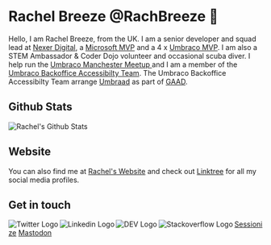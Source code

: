 # Rachel Breeze @RachBreeze 👋
Hello, I am Rachel Breeze, from the UK.  I am a senior developer and squad lead at [Nexer Digital](https://www.nexerdigital.com/), a [Microsoft MVP](https://mvp.microsoft.com/en-US/MVP/profile/88307fef-c3fd-4b2a-933e-e5bac09a803b) and a 4 x [Umbraco MVP](https://umbraco.com/).  I am also a STEM Ambassador & 
Coder Dojo volunteer and occasional scuba diver. 
I help run the [Umbraco Manchester Meetup ](https://www.meetup.com/Manchester-Umbraco-Meetup/) and I am a member of the [Umbraco Backoffice Accessibilty Team](https://twitter.com/UmbracoA11y). The Umbraco Backoffice Accessibilty Team arrange [Umbraad](https://umbraad.com/)  as part of [GAAD](https://globalaccessibilityawarenessday.org/).

## Github Stats

![Rachel's Github Stats](https://github-readme-stats.vercel.app/api?username=RachBreeze&show_icons=true&hide_border=true&include_all_commits=true)

## Website

You can also find me at [Rachel's Website](https://www.rachelbreeze.dev/) and check out [Linktree](https://linktr.ee/rachelbreezedev) for all my social media profiles.

## Get in touch 

[<img align="left" alt="Twitter Logo" src="https://img.icons8.com/fluent/48/000000/twitter.png" aria-hidden="true"/>](https://twitter.com/BreezeRachel "Rachel's Twitter Handle") 
[<img align="left" alt="Linkedin Logo" src="https://img.icons8.com/color/48/000000/linkedin.png" aria-hidden="true"/>](https://www.linkedin.com/in/rachel-breeze/ "Rachel's LinkedIn Profile") 
[<img align="left" alt="DEV Logo" src="https://img.icons8.com/ios-filled/50/000000/devpost.png" aria-hidden="true"/>](https://dev.to/rachbreeze/ "Rachel's Dev.to account") 
[<img align="left" alt="Stackoverflow Logo" src="https://img.icons8.com/color/48/000000/stackoverflow.png" aria-hidden="true"/>](https://stackoverflow.com/users/13890348/rachel "Rachel's StackOverflow account")
[Sessionize](https://sessionize.com/rachel-breeze/ "Rachel's Sessionize Profile")
[Mastodon](https://geekdom.social/@rachelbreezedev "Rachel's Mastodon account")
